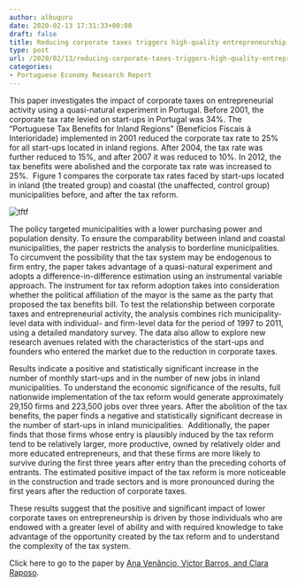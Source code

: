 ```yaml
---
author: albuquru
date: 2020-02-13 17:31:33+00:00
draft: false
title: Reducing corporate taxes triggers high-quality entrepreneurship
type: post
url: /2020/02/13/reducing-corporate-taxes-triggers-high-quality-entrepreneurship/
categories:
- Portuguese Economy Research Report
---
```


This paper investigates the impact of corporate taxes on entrepreneurial activity using a quasi-natural experiment in Portugal. Before 2001, the corporate tax rate levied on start-ups in Portugal was 34%. The “Portuguese Tax Benefits for Inland Regions” (Benefícios Fiscais à Interioridade) implemented in 2001 reduced the corporate tax rate to 25% for all start-ups located in inland regions. After 2004, the tax rate was further reduced to 15%, and after 2007 it was reduced to 10%. In 2012, the tax benefits were abolished and the corporate tax rate was increased to 25%.  Figure 1 compares the corporate tax rates faced by start-ups located in inland (the treated group) and coastal (the unaffected, control group) municipalities before, and after the tax reform.

![tftf](research_report/2020/02/corporate-taxes.webp "test")

The policy targeted municipalities with a lower purchasing power and population density. To ensure the comparability between inland and coastal municipalities, the paper restricts the analysis to borderline municipalities. To circumvent the possibility that the tax system may be endogenous to firm entry, the paper takes advantage of a quasi-natural experiment and adopts a difference-in-difference estimation using an instrumental variable approach. The instrument for tax reform adoption takes into consideration whether the political affiliation of the mayor is the same as the party that proposed the tax benefits bill. To test the relationship between corporate taxes and entrepreneurial activity, the analysis combines rich municipality-level data with individual- and firm-level data for the period of 1997 to 2011, using a detailed mandatory survey. The data also allow to explore new research avenues related with the characteristics of the start-ups and founders who entered the market due to the reduction in corporate taxes.

Results indicate a positive and statistically significant increase in the number of monthly start-ups and in the number of new jobs in inland municipalities. To understand the economic significance of the results, full nationwide implementation of the tax reform would generate approximately 29,150 firms and 223,500 jobs over three years. After the abolition of the tax benefits, the paper finds a negative and statistically significant decrease in the number of start-ups in inland municipalities.  Additionally, the paper finds that those firms whose entry is plausibly induced by the tax reform tend to be relatively larger, more productive, owned by relatively older and more educated entrepreneurs, and that these firms are more likely to survive during the first three years after entry than the preceding cohorts of entrants. The estimated positive impact of the tax reform is more noticeable in the construction and trade sectors and is more pronounced during the first years after the reduction of corporate taxes.

These results suggest that the positive and significant impact of lower corporate taxes on entrepreneurship is driven by those individuals who are endowed with a greater level of ability and with required knowledge to take advantage of the opportunity created by the tax reform and to understand the complexity of the tax system.

Click here to go to the paper by [Ana Venâncio, Victor Barros, and Clara Raposo](https://ideas.repec.org/p/mde/wpaper/0140.html).
